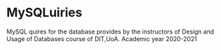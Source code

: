 # MySQLuiries
MySQL quires for the database provides by the instructors of Design and Usage of Databases course of DIT,UoA. Academic year 2020-2021
